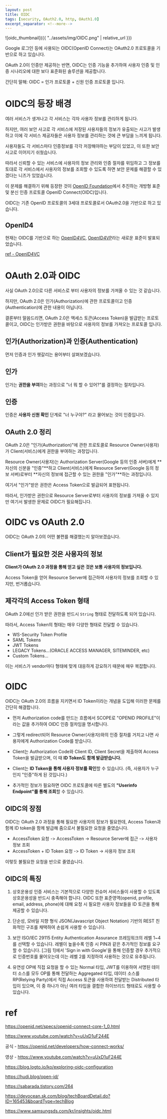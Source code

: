 ```yaml
---
layout: post
title: OIDC
tags: [security, OAuth2.0, http, OAuth1.0]
excerpt_separator: <!--more-->
---
```


![oidc_thumbnail]({{ "../assets/img/OIDC.png" | relative_url }})

Google 로그인 등에 사용되는 OIDC(OpenID Connect)는 OAuth2.0 프로토콜을 기반으로 하고 있습니다.

OAuth 2.0이 인증만 제공하는 반면, OIDC는 인증 기능을 추가하여 사용자 인증 및 인증 시나리오에 대한 보다 표준화된 솔루션을 제공합니다.

간단히 말해: OIDC = 인가 프로토콜 + 신원 인증 프로토콜 입니다.

<!--more-->

# OIDC의 등장 배경

여러 서비스가 생겨나고 각 서비스는 각자 사용자 정보를 관리하게 됩니다.

하지만, 여러 보안 사고로 각 서비스에 저장된 사용자들의 정보가 유출되는 사고가 발생하고 이에 각 서비스 제공자들은 사용자 정보를 관리하는 것에 큰 부담을 느끼게 됩니다.

사용자들도 각 서비스마다 인증정보를 각각 저장해야하는 부담이 있었고, 이 또한 보안 사고로 이어지기 쉬웠습니다.

따라서 신뢰할 수 있는 서비스에 사용자의 정보 관리와 인증 절차를 위임하고 그 정보를 토대로 각 서비스에서 사용자의 정보를 조회할 수 있도록 하면 보안 문제를 해결할 수 있겠다는 니즈가 있었습니다.

이 문제를 해결하기 위해 등장한 것이 [OpenID Foundation](https://openid.net/)에서 추진하는 개방형 표준 및 분신 인증 프로토콜 OpenID Connect(OIDC)입니다.

OIDC는 기존 OpenID 프로토콜의 3세대 프로토콜로서 OAuth2.0을 기반으로 하고 있습니다.

## OpenID4

현재는 OIDC를 기반으로 하는 [OpenID4VC](https://openid.net/sg/openid4vc/), [OpenID4VP](https://openid.net/specs/openid-4-verifiable-presentations-1_0-final.html)라는 새로운 표준이 발표되었습니다.

[ref - OpenID4VC](https://benny-jung.medium.com/%EB%94%94%EC%A7%80%ED%84%B8-%EC%A6%9D%EB%AA%85%EC%84%9C-openid4vc%EB%A1%9C-%EB%8D%94%EC%9A%B1-%EC%95%88%EC%A0%84%ED%95%98%EA%B3%A0-%EA%B0%84%ED%8E%B8%ED%95%98%EA%B2%8C-digital-certificates-made-safer-and-easier-with-openid4vc-f58542b064ab)

# OAuth 2.0과 OIDC

사실 OAuth 2.0으로 다른 서비스로 부터 사용자의 정보를 가져올 수 있는 것 같습니다.

하지만, OAuth 2.0은 인가(Authorization)에 관한 프로토콜이고 인증(Authentication)에 관한 내용이 아닙니다.

결론부터 말씀드리면, OAuth 2.0은 액세스 토큰(Access Token)을 발급받는 프로토콜이고, OIDC는 인가받은 권한을 바탕으로 사용자의 정보를 가져오는 프로토콜 입니다.

## 인가(Authorization)과 인증(Authentication)

먼저 인증과 인가 헷갈리는 용어부터 살펴보겠습니다.

## 인가

인가는 **권한을 부여**하는 과정으로 "너 뭐 할 수 있어?"를 결정하는 절차입니다.

## 인증

인증은 **사용자 신원 확인** 단계로 "너 누구야?" 라고 물어보는 것이 인증입니다.

## OAuth 2.0 정리

OAuth 2.0은 "인가(Authorization)"에 관한 프로토콜로 Resource Owner(사용자)가 Client(서비스)에게 권한을 부여하는 과정입니다.

Resource Owner(사용자)는 Authorization Server(Google 등의 인증 서버)에게 **자신의 신분을 "인증"**하고 Client(서비스)에게 Resource Server(Google 등의 정보 서버)로부터 **자신의 정보에 접근할 수 있는 권한을 "인가"**하는 과정입니다.

여기서 "인가"받은 권한은 Access Token으로 발급되어 표현됩니다.

따라서, 인가받은 권한으로 Resource Server로부터 사용자의 정보를 가져올 수 있지만 여기서 발생한 문제로 OIDC가 필요해집니다.

# OIDC vs OAuth 2.0

OIDC는 OAuth 2.0의 어떤 불편를 해결했는지 알아보겠습니다.

## Client가 필요한 것은 사용자의 정보

**Client가 OAuth 2.0 과정을 통해 얻고 싶은 것은 보통 사용자의 정보입니다.**

Access Token을 얻어 Resource Server에 접근하여 사용자의 정보를 조회할 수 있지만, 번거롭습니다.

## 제각각의 Access Token 형태

OAuth 2.0에선 인가 받은 권한을 반드시 `String` 형태로 전달하도록 되어 있습니다.

따라서, Access Token의 형태는 매우 다양한 형태로 전달할 수 있습니다.

- WS-Security Token Profile
- SAML Tokens
- JWT Tokens
- LEGACY Tokens...(ORACLE ACCESS MANAGER, SITEMINDER, etc)
- Custom Tokens...

이는 서비스가 vendor마다 형태에 맞게 대응하게 강요하기 때문에 매우 복잡합니다.

# OIDC

OIDC는 OAuth 2.0의 흐름을 지키면서 ID Token이라는 개념을 도입해 이러한 문제를 간단히 해결합니다.

- 먼저 Authorization code를 만드는 흐름에서 SCOPE로 "OPENID PROFILE"이라는 값을 추가하여 OIDC 인증 절차임을 명시합니다.

- 그렇게 redirect되어 Resource Owner(사용자)와의 인증 절차를 거치고 나면 사용자에게 Authorization Code를 받습니다.

- Client는 Authorization Code와 Client ID, Client Secret을 제출하여 Access Token을 발급받으며, 이 때 **ID Token도 함께 발급받습니다.**

- Client는 **ID Token을 통해 사용자 정보를 확인**할 수 있습니다. (즉, 사용자가 누구인지 "인증"하게 된 것입니다.)

- 추가적인 정보가 필요하면 OIDC 프로토콜에 따른 별도의 **"Userinfo Endpoint"를 통해 조회**할 수 있습니다.

## OIDC의 장점

OIDC는 OAuth 2.0 과정을 통해 필요한 사용자의 정보가 필요한데, Access Token과 함께 ID token을 함께 발급해 줌으로서 불필요한 요청을 줄였습니다.

- AccessToken 요청 -> AccessToken -> Resource Server에 접근 -> 사용자 정보 조회
- AccessToken + ID Token 요청 -> ID Token -> 사용자 정보 조회

이렇듯 불필요한 요청을 반으로 줄였습니다.

## OIDC의 특징

1. 상호운용성
   인증 서비스는 기본적으로 다양한 컨슈머 서비스들이 사용할 수 있도록 상호운용성을 반드시 충족해야 합니다. OIDC 또한 표준영역(openid, profile, email, address, phone)에 대해 요청 시 필요한 사용자 정보들을 ID 토큰을 통해 제공할 수 있습니다.

2. 단순성, 모바일 지향 형식
   JSON(Javascript Object Notation) 기반의 REST 친화적인 구조를 채택하여 손쉽게 사용할 수 있습니다.

3. 보안
   ISO/IEC 29115 Entity Authentication Assurance 프레임워크의 레벨 1~4를 선택할 수 있습니다. 레벨이 높을수록 인증 시 PIN과 같은 추가적인 정보를 요구할 수 있습니다. [그림 1]에서 'Sign in with Google'을 통해 인증할 경우 추가적으로 인증번호를 물어오는데 이는 레벨 2를 지정하여 사용하는 것으로 유추됩니다.

4. 유연성
   OP에 직접 요청을 할 수 있는 Normal 타입, JWT를 이용하여 서명된 데이터 소스를 모두 OP를 통해 전달하는 Aggregated 타입, 데이터 소스를 RP(Relying Party)에서 직접 Access 토큰을 사용하여 전달받는 Distributed 타입이 있으며, 이 중 하나가 아닌 여러 타입을 결합한 하이브리드 형태로도 사용할 수 있습니다.

# ref

https://openid.net/specs/openid-connect-core-1_0.html

https://www.youtube.com/watch?v=uUxD1uF244E

공식 - https://openid.net/developers/how-connect-works/

영상 - https://www.youtube.com/watch?v=uUxD1uF244E

https://blog.logto.io/ko/exploring-oidc-configuration

https://hudi.blog/open-id/

https://sabarada.tistory.com/264

https://devocean.sk.com/blog/techBoardDetail.do?ID=165453&boardType=techBlog

https://www.samsungsds.com/kr/insights/oidc.html

